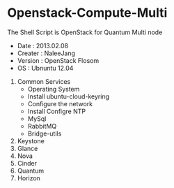 Openstack-Compute-Multi
==========================

The Shell Script is OpenStack for Quantum Multi node

- Date : 2013.02.08
- Creater : NaleeJang
- Version : OpenStack Flosom
- OS : Ubnuntu 12.04


1. Common Services
   - Operating System
   - Install ubuntu-cloud-keyring
   - Configure the network
   - Install Configre NTP
   - MySql
   - RabbitMQ
   - Bridge-utils
2. Keystone
3. Glance
4. Nova
5. Cinder
6. Quantum
7. Horizon
